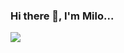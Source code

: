 ### Hi there 👋, I'm Milo...

<a href=""> <img align="center" src="github-readme-stats-bay-two.vercel.app/api/top-langs/?username=rancidponcho=react&line_height=40&hide=css"/> </a>
